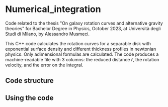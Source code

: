 # Numerical_integration

Code related to the thesis "On galaxy rotation curves and alternative gravity theories" for Bachelor Degree in Physics, October 2023, at Università degli Studi di Milano,
by Alessandro Musmeci.

This C++ code calculates the rotation curves for a separable disk with exponential surface density and different thickness profiles in newtonian physics. Only adimensional formulas are calculated. 
The code produces a machine-readable file with 3 columns: the reduced distance $\tilde{r}$, the rotation velocity, and the error on the integral.

## Code structure

## Using the code

